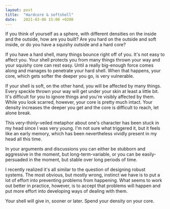 ```yaml
---
layout: post
title:  "Hardcore & softshell"
date:   2021-03-06 15:00 +0200
---
```


If you think of yourself as a sphere, with different densities on the inside and the outside, how are you built? Are you hard on the outside and soft inside, or do you have a squishy outside and a hard core?

If you have a hard shell, many things bounce right off of you. It's not easy to affect you. Your shell protects you from many things thrown your way and your squishy core can rest easy. Until a really big-enough force comes along and manages to penetrate your hard shell. When that happens, your core, which gets softer the deeper you go, is very vulnerable.

If your shell is soft, on the other hand, you will be affected by many things. Every speckle thrown your way will get under your skin at least a little bit. It's difficult for you to ignore things and you're visibly affected by them. While you look scarred, however, your core is pretty much intact. Your density increases the deeper you get and the core is difficult to reach, let alone break.

This very-thinly-veiled metaphor about one's character has been stuck in my head since I was very young. I'm not sure what triggered it, but it feels like an early memory, which has been nevertheless vividly present in my head all this time.

In your arguments and discussions you can either be stubborn and aggressive in the moment, but long-term-variable, or you can be easily-persuaded in the moment, but stable over long periods of time.

I recently realized it's all similar to the question of designing robust systems. The most obvious, but mostly wrong, instinct we have is to put a lot of effort into preventing problems from happening. What seems to work out better in practice, however, is to accept that problems will happen and put more effort into developing ways of dealing with them.

Your shell will give in, sooner or later. Spend your density on your core.
